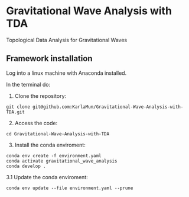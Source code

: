 # Gravitational Wave Analysis with TDA
 Topological Data Analysis for Gravitational Waves


## Framework installation

Log into a linux machine with Anaconda installed.

In the terminal do:

1. Clone the repository:
  ```
  git clone git@github.com:KarlaMun/Gravitational-Wave-Analysis-with-TDA.git
  ```
2. Access the code:
  ```
  cd Gravitational-Wave-Analysis-with-TDA
  ```

3. Install the conda enviroment:
  ```
  conda env create -f environment.yaml
  conda activate gravitational_wave_analysis
  conda develop .
  ```
  
3.1 Update the conda enviroment:
   ```
   conda env update --file environment.yaml --prune
   ```
